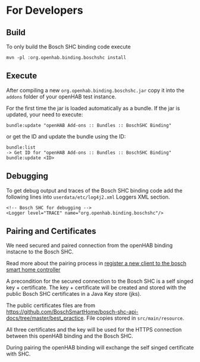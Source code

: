 # For Developers

## Build

To only build the Bosch SHC binding code execute

    mvn -pl :org.openhab.binding.boschshc install

## Execute

After compiling a new ``org.openhab.binding.boschshc.jar`` 
copy it into the ``addons`` folder of your openHAB test instance.

For the first time the jar is loaded automatically as a bundle.
If the jar is updated, your need to execute:

    bundle:update "openHAB Add-ons :: Bundles :: BoschSHC Binding"
   
or get the ID and update the bundle using the ID:

    bundle:list
    -> Get ID for "openHAB Add-ons :: Bundles :: BoschSHC Binding"
    bundle:update <ID>

    

## Debugging

To get debug output and traces of the Bosch SHC binding code
add the following lines into ``userdata/etc/log4j2.xml`` Loggers XML section. 

    <!-- Bosch SHC for debugging -->
	<Logger level="TRACE" name="org.openhab.binding.boschshc"/>

## Pairing and  Certificates

We need secured and paired connection from the openHAB binding instacne to the Bosch SHC.  

Read more about the pairing process in [register a new client to the bosch smart home controller](https://github.com/BoschSmartHome/bosch-shc-api-docs/tree/master/postman#register-a-new-client-to-the-bosch-smart-home-controller)

A precondition for the secured connection to the Bosch SHC is a self singed key + certificate.
The key + certificate will be created and stored with the public Bosch SHC certificates in a Java Key store (jks).  

The public certificates files are from https://github.com/BoschSmartHome/bosch-shc-api-docs/tree/master/best_practice.
File copies stored in ``src/main/resource``.

All three certificates and the key will be used for the HTTPS connection between
this openHAB binding and the Bosch SHC.

During pairing the openHAB binding will exchange the self singed certificate with SHC.    
